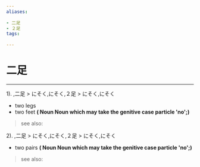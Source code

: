 ```yaml
---
aliases:
    
- 二足
- ２足
tags:
    
---
```


# 二足
---
1).
,二足 > にそく,にそく,２足 > にそく,にそく

- two legs
- two feet
**( Noun Noun which may take the genitive case particle 'no';)**
> see also: 
            
2).
,二足 > にそく,にそく,２足 > にそく,にそく

- two pairs
**( Noun Noun which may take the genitive case particle 'no';)**
> see also: 
            